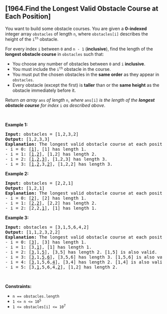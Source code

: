 ## [1964.Find the Longest Valid Obstacle Course at Each Position]
<p>You want to build some obstacle courses. You are given a <strong>0-indexed</strong> integer array <code>obstacles</code> of length <code>n</code>, where <code>obstacles[i]</code> describes the height of the <code>i<sup>th</sup></code> obstacle.</p>

<p>For every index <code>i</code> between <code>0</code> and <code>n - 1</code> (<strong>inclusive</strong>), find the length of the <strong>longest obstacle course</strong> in <code>obstacles</code> such that:</p>

<ul>
	<li>You choose any number of obstacles between <code>0</code> and <code>i</code> <strong>inclusive</strong>.</li>
	<li>You must include the <code>i<sup>th</sup></code> obstacle in the course.</li>
	<li>You must put the chosen obstacles in the <strong>same order</strong> as they appear in <code>obstacles</code>.</li>
	<li>Every obstacle (except the first) is <strong>taller</strong> than or the <strong>same height</strong> as the obstacle immediately before it.</li>
</ul>

<p>Return <em>an array</em> <code>ans</code> <em>of length</em> <code>n</code>, <em>where</em> <code>ans[i]</code> <em>is the length of the <strong>longest obstacle course</strong> for index</em> <code>i</code><em> as described above</em>.</p>

<p>&nbsp;</p>
<p><strong class="example">Example 1:</strong></p>

<pre>
<strong>Input:</strong> obstacles = [1,2,3,2]
<strong>Output:</strong> [1,2,3,3]
<strong>Explanation:</strong> The longest valid obstacle course at each position is:
- i = 0: [<u>1</u>], [1] has length 1.
- i = 1: [<u>1</u>,<u>2</u>], [1,2] has length 2.
- i = 2: [<u>1</u>,<u>2</u>,<u>3</u>], [1,2,3] has length 3.
- i = 3: [<u>1</u>,<u>2</u>,3,<u>2</u>], [1,2,2] has length 3.
</pre>

<p><strong class="example">Example 2:</strong></p>

<pre>
<strong>Input:</strong> obstacles = [2,2,1]
<strong>Output:</strong> [1,2,1]
<strong>Explanation: </strong>The longest valid obstacle course at each position is:
- i = 0: [<u>2</u>], [2] has length 1.
- i = 1: [<u>2</u>,<u>2</u>], [2,2] has length 2.
- i = 2: [2,2,<u>1</u>], [1] has length 1.
</pre>

<p><strong class="example">Example 3:</strong></p>

<pre>
<strong>Input:</strong> obstacles = [3,1,5,6,4,2]
<strong>Output:</strong> [1,1,2,3,2,2]
<strong>Explanation:</strong> The longest valid obstacle course at each position is:
- i = 0: [<u>3</u>], [3] has length 1.
- i = 1: [3,<u>1</u>], [1] has length 1.
- i = 2: [<u>3</u>,1,<u>5</u>], [3,5] has length 2. [1,5] is also valid.
- i = 3: [<u>3</u>,1,<u>5</u>,<u>6</u>], [3,5,6] has length 3. [1,5,6] is also valid.
- i = 4: [<u>3</u>,1,5,6,<u>4</u>], [3,4] has length 2. [1,4] is also valid.
- i = 5: [3,<u>1</u>,5,6,4,<u>2</u>], [1,2] has length 2.
</pre>

<p>&nbsp;</p>
<p><strong>Constraints:</strong></p>

<ul>
	<li><code>n == obstacles.length</code></li>
	<li><code>1 &lt;= n &lt;= 10<sup>5</sup></code></li>
	<li><code>1 &lt;= obstacles[i] &lt;= 10<sup>7</sup></code></li>
</ul>
